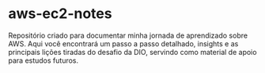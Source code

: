# aws-ec2-notes
Repositório criado para documentar minha jornada de aprendizado sobre AWS. Aqui você encontrará um passo a passo detalhado, insights e as principais lições tiradas do desafio da DIO, servindo como material de apoio para estudos futuros.
